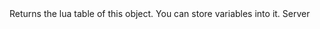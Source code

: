 <function name="GetTable" parent="IPhysicsEnvironment" type="classfunc">
	<description>
		Returns the lua table of this object.
		You can store variables into it.
	</description>
	<realm>Server</realm>
	<args>
	</args>
	<rets>
		<ret name="" type="table"></ret>
	</rets>
</function>